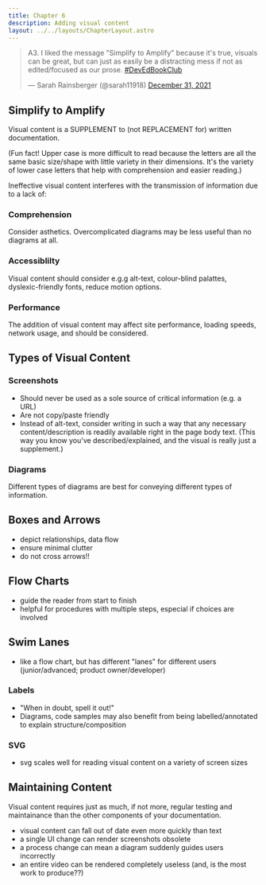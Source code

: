 ```yaml
---
title: Chapter 6
description: Adding visual content
layout: ../../layouts/ChapterLayout.astro
---
```

<blockquote class="twitter-tweet" data-conversation="none" data-dnt="true"><p lang="en" dir="ltr">A3. I liked the message &quot;Simplify to Amplify&quot; because it&#39;s true, visuals can be great, but can just as easily be a distracting mess if not as edited/focused as our prose. <a href="https://twitter.com/hashtag/DevEdBookClub?src=hash&amp;ref_src=twsrc%5Etfw">#DevEdBookClub</a></p>&mdash; Sarah Rainsberger (@sarah11918) <a href="https://twitter.com/sarah11918/status/1476752775316967425?ref_src=twsrc%5Etfw">December 31, 2021</a></blockquote> <script async src="https://platform.twitter.com/widgets.js" charset="utf-8"></script>

## Simplify to Amplify

Visual content is a SUPPLEMENT to (not REPLACEMENT for) written documentation.

(Fun fact! Upper case is more difficult to read because the letters are all the same basic size/shape with little variety in their dimensions. It's the variety of lower case letters that help with comprehension and easier reading.)

Ineffective visual content interferes with the transmission of information due to a lack of:

### Comprehension

Consider asthetics. Overcomplicated diagrams may be less useful than no diagrams at all.

### Accessiblilty

Visual content should consider e.g.g alt-text, colour-blind palattes, dyslexic-friendly fonts, reduce motion options.

### Performance

The addition of visual content may affect site performance, loading speeds, network usage, and should be considered.

## Types of Visual Content

### Screenshots

- Should never be used as a sole source of critical information (e.g. a URL)
- Are not copy/paste friendly
- Instead of alt-text, consider writing in such a way that any necessary content/description is readily available right in the page body text. (This way you know you've described/explained, and the visual is really just a supplement.)

### Diagrams

Different types of diagrams are best for conveying different types of information.

## Boxes and Arrows

- depict relationships, data flow
- ensure minimal clutter
- do not cross arrows!!

## Flow Charts

- guide the reader from start to finish
- helpful for procedures with multiple steps, especial if choices are involved

## Swim Lanes

- like a flow chart, but has different "lanes" for different users (junior/advanced; product owner/developer)


### Labels

- "When in doubt, spell it out!"
- Diagrams, code samples may also benefit from being labelled/annotated to explain structure/composition

### SVG

- svg scales well for reading visual content on a variety of screen sizes


## Maintaining Content

Visual content requires just as much, if not more, regular testing and maintainance than the other components of your documentation.

- visual content can fall out of date even more quickly than text
- a single UI change can render screenshots obsolete
- a process change can mean a diagram suddenly guides users incorrectly
- an entire video can be rendered completely useless (and, is the most work to produce??)